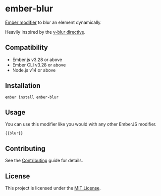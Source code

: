 # ember-blur

[Ember modifier](https://github.com/ember-modifier/ember-modifier) to blur an element dynamically.

Heavily inspired by the [v-blur directive](https://github.com/ndelvalle/v-blur).

## Compatibility

- Ember.js v3.28 or above
- Ember CLI v3.28 or above
- Node.js v14 or above

## Installation

```
ember install ember-blur
```

## Usage

You can use this modifier like you would with any other EmberJS modifier.

```
{{blur}}
```

## Contributing

See the [Contributing](CONTRIBUTING.md) guide for details.

## License

This project is licensed under the [MIT License](LICENSE.md).
